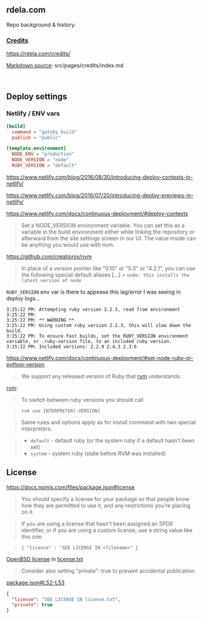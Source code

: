 ## rdela.com

Repo background & history:

### [Credits](https://rdela.com/credits/)

<https://rdela.com/credits/>

[Markdown source](src/pages/credits/index.md): src/pages/credits/index.md

&nbsp;

## Deploy settings

### Netlify / ENV vars

```toml
[build]
  command = "gatsby build"
  publish = "public"

[template.environment]
  NODE_ENV = "production"
  NODE_VERSION = "node"
  RUBY_VERSION = "default"
```

https://www.netlify.com/blog/2016/08/30/introducing-deploy-contexts-in-netlify/

https://www.netlify.com/blog/2016/07/20/introducing-deploy-previews-in-netlify/

https://www.netlify.com/docs/continuous-deployment/#deploy-contexts

> Set a NODE_VERSION environment variable.
> You can set this as a variable in the build environment either
> while linking the repository or afterward from the site settings screen
> in our UI. The value inside can be anything you would use with nvm.

https://github.com/creationix/nvm

> In place of a version pointer like "0.10" or "5.0" or "4.2.1",
> you can use the following special default aliases
> […] > `node: this installs the latest version of node`

`RUBY_VERSION` env var is there to appease this lag/error I was seeing in deploy logs…

```
3:25:22 PM: Attempting ruby version 2.2.3, read from environment
3:25:22 PM:
3:25:22 PM: ** WARNING **
3:25:22 PM: Using custom ruby version 2.2.3, this will slow down the build.
3:25:22 PM: To ensure fast builds, set the RUBY_VERSION environment variable, or .ruby-version file, to an included ruby version.
3:25:22 PM: Included versions: 2.2.9 2.4.3 2.3.6
```

https://www.netlify.com/docs/continuous-deployment/#set-node-ruby-or-python-version

> We support any released version of Ruby that [rvm](https://github.com/rvm/rvm) understands.

[rvm](https://github.com/rvm/rvm):

> To switch between ruby versions you should call

> `rvm use INTERPRETER[-VERSION]`

> Same rules and options apply as for install command with two special interpreters.

> * `default` - default ruby (or the system ruby if a default hasn't been set)
> * `system` - system ruby (state before RVM was installed)

## License

https://docs.npmjs.com/files/package.json#license

> You should specify a license for your package so that people know how they are permitted to use it, and any restrictions you're placing on it.

> If you are using a license that hasn't been assigned an SPDX identifier, or if you are using a custom license, use a string value like this one:

> `{ "license" : "SEE LICENSE IN <filename>" }`

[OpenBSD license](https://en.wikipedia.org/wiki/ISC_license#OpenBSD_license)
in [license.txt](license.txt)

> Consider also setting "private": true to prevent accidental publication.

[package.json#L52-L53](package.json#L51-L52)

```json
{
  "license": "SEE LICENSE IN license.txt",
  "private": true
}
```
